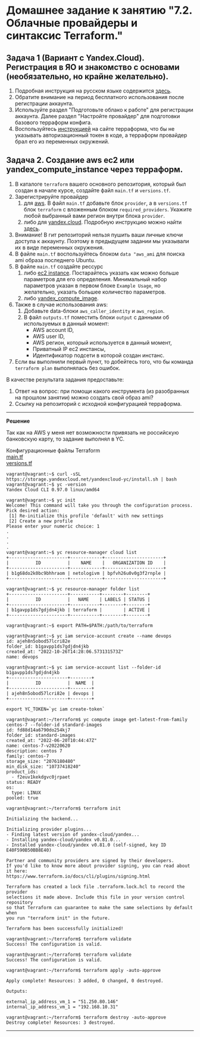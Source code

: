 # Домашнее задание к занятию "7.2. Облачные провайдеры и синтаксис Terraform."

## Задача 1 (Вариант с Yandex.Cloud). Регистрация в ЯО и знакомство с основами (необязательно, но крайне желательно).

1. Подробная инструкция на русском языке содержится [здесь](https://cloud.yandex.ru/docs/solutions/infrastructure-management/terraform-quickstart).
2. Обратите внимание на период бесплатного использования после регистрации аккаунта. 
3. Используйте раздел "Подготовьте облако к работе" для регистрации аккаунта. Далее раздел "Настройте провайдер" для подготовки
базового терраформ конфига.
4. Воспользуйтесь [инструкцией](https://registry.terraform.io/providers/yandex-cloud/yandex/latest/docs) на сайте терраформа, что бы 
не указывать авторизационный токен в коде, а терраформ провайдер брал его из переменных окружений.

## Задача 2. Создание aws ec2 или yandex_compute_instance через терраформ. 

1. В каталоге `terraform` вашего основного репозитория, который был создан в начале курсе, создайте файл `main.tf` и `versions.tf`.
2. Зарегистрируйте провайдер 
   1. для [aws](https://registry.terraform.io/providers/hashicorp/aws/latest/docs). В файл `main.tf` добавьте
   блок `provider`, а в `versions.tf` блок `terraform` с вложенным блоком `required_providers`. Укажите любой выбранный вами регион 
   внутри блока `provider`.
   2. либо для [yandex.cloud](https://registry.terraform.io/providers/yandex-cloud/yandex/latest/docs). Подробную инструкцию можно найти 
   [здесь](https://cloud.yandex.ru/docs/solutions/infrastructure-management/terraform-quickstart).
3. Внимание! В гит репозиторий нельзя пушить ваши личные ключи доступа к аккаунту. Поэтому в предыдущем задании мы указывали
их в виде переменных окружения. 
4. В файле `main.tf` воспользуйтесь блоком `data "aws_ami` для поиска ami образа последнего Ubuntu.  
5. В файле `main.tf` создайте рессурс 
   1. либо [ec2 instance](https://registry.terraform.io/providers/hashicorp/aws/latest/docs/resources/instance).
   Постарайтесь указать как можно больше параметров для его определения. Минимальный набор параметров указан в первом блоке 
   `Example Usage`, но желательно, указать большее количество параметров.
   2. либо [yandex_compute_image](https://registry.terraform.io/providers/yandex-cloud/yandex/latest/docs/resources/compute_image).
6. Также в случае использования aws:
   1. Добавьте data-блоки `aws_caller_identity` и `aws_region`.
   2. В файл `outputs.tf` поместить блоки `output` с данными об используемых в данный момент: 
       * AWS account ID,
       * AWS user ID,
       * AWS регион, который используется в данный момент, 
       * Приватный IP ec2 инстансы,
       * Идентификатор подсети в которой создан инстанс.  
7. Если вы выполнили первый пункт, то добейтесь того, что бы команда `terraform plan` выполнялась без ошибок. 


В качестве результата задания предоставьте:
1. Ответ на вопрос: при помощи какого инструмента (из разобранных на прошлом занятии) можно создать свой образ ami?
1. Ссылку на репозиторий с исходной конфигурацией терраформа.  

---


**Решение**

Так как на AWS у меня нет возможности привязать не российскую банковскую карту, то задание выполнял в YC.

Конфигурационные файлы Terraform \
[main.tf](./src/main.tf) \
[versions.tf](./src/versions.tf)

```console
vagrant@vagrant:~$ curl -sSL https://storage.yandexcloud.net/yandexcloud-yc/install.sh | bash
vagrant@vagrant:~$ yc -version
Yandex Cloud CLI 0.97.0 linux/amd64

vagrant@vagrant:~$ yc init
Welcome! This command will take you through the configuration process.
Pick desired action:
 [1] Re-initialize this profile 'default' with new settings
 [2] Create a new profile
Please enter your numeric choice: 1
.
.
.
.
vagrant@vagrant:~$ yc resource-manager cloud list
+----------------------+------------+----------------------+
|          ID          |    NAME    |   ORGANIZATION ID    |
+----------------------+------------+----------------------+
| b1g68do2k0bc9bhhraom | netologivm | bpfvh26u0v0g3f2rnple |
+----------------------+------------+----------------------+

vagrant@vagrant:~$ yc resource-manager folder list
+----------------------+-----------+--------+--------+
|          ID          |   NAME    | LABELS | STATUS |
+----------------------+-----------+--------+--------+
| b1gavpp1ds7gdjdn4jkb | terraform |        | ACTIVE |
+----------------------+-----------+--------+--------+

vagrant@vagrant:~$ export PATH=$PATH:/path/to/terraform

vagrant@vagrant:~$ yc iam service-account create --name devops
id: ajeh8n5obod57lcri82e
folder_id: b1gavpp1ds7gdjdn4jkb
created_at: "2022-10-26T14:28:06.573131573Z"
name: devops

vagrant@vagrant:~$ yc iam service-account list --folder-id b1gavpp1ds7gdjdn4jkb
+----------------------+--------+
|          ID          |  NAME  |
+----------------------+--------+
| ajeh8n5obod57lcri82e | devops |
+----------------------+--------+

export YC_TOKEN=`yc iam create-token`

vagrant@vagrant:~/terraform$ yc compute image get-latest-from-family centos-7 --folder-id standard-images
id: fd88d14a6790do254kj7
folder_id: standard-images
created_at: "2022-06-20T10:44:47Z"
name: centos-7-v20220620
description: centos 7
family: centos-7
storage_size: "2076180480"
min_disk_size: "10737418240"
product_ids:
  - f2euv1kekdgvc0jrpaet
status: READY
os:
  type: LINUX
pooled: true

vagrant@vagrant:~/terraform$ terraform init

Initializing the backend...

Initializing provider plugins...
- Finding latest version of yandex-cloud/yandex...
- Installing yandex-cloud/yandex v0.81.0...
- Installed yandex-cloud/yandex v0.81.0 (self-signed, key ID E40F590B50BB8E40)

Partner and community providers are signed by their developers.
If you'd like to know more about provider signing, you can read about it here:
https://www.terraform.io/docs/cli/plugins/signing.html

Terraform has created a lock file .terraform.lock.hcl to record the provider
selections it made above. Include this file in your version control repository
so that Terraform can guarantee to make the same selections by default when
you run "terraform init" in the future.

Terraform has been successfully initialized!

vagrant@vagrant:~/terraform$ terraform validate
Success! The configuration is valid.

vagrant@vagrant:~/terraform$ terraform validate
Success! The configuration is valid.

vagrant@vagrant:~/terraform$ terraform apply -auto-approve

Apply complete! Resources: 3 added, 0 changed, 0 destroyed.

Outputs:

external_ip_address_vm_1 = "51.250.80.146"
internal_ip_address_vm_1 = "192.168.10.31"

vagrant@vagrant:~/terraform$ terraform destroy -auto-approve
Destroy complete! Resources: 3 destroyed.
```
---